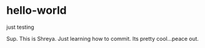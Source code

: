 # hello-world
just testing

Sup. This is Shreya. Just learning how to commit.
Its pretty cool...peace out.
